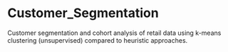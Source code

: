 # Customer_Segmentation
Customer segmentation and cohort analysis of retail data using k-means clustering (unsupervised) compared to heuristic approaches.
